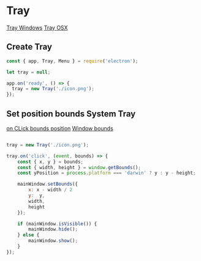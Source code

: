 # Tray

[Tray Windows](./diagrams/003%20-%20tray%20windows.png)
[Tray OSX](./diagrams/003%20-%20tray%20osx.png)

## Create Tray

```javascript
const { app, Tray, Menu } = require('electron');

let tray = null;

app.on('ready', () => {
  tray = new Tray('./icon.png');
});
```

## Set position bounds System Tray

[on CLick bounds position](./diagrams/003%20-%20window%20bounds.png)
[Window bounds](./diagrams/003%20-%20windows%20bounds.png)

```javascript

tray = new Tray('./icon.png');

tray.on('click', (event, bounds) => {
    const { x, y } = bounds;
    const { width, height } = window.getBounds();
    const yPosition = process.platform === 'darwin' ? y : y - height;

    mainWindow.setBounds({
        x: x - width / 2
        y:  y,
        width,
        height
    });

    if (mainWindow.isVisible()) {
        mainWindow.hide();
    } else {
        mainWindow.show();
    }
});

```
